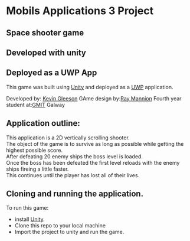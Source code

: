 # Mobils Applications 3 Project
## Space shooter game 
## Developed with unity 
## Deployed as a UWP App


This game was built using  [Unity](https://unity3d.com/) and deployed as a [UWP](https://docs.microsoft.com/en-us/windows/uwp/get-started/universal-application-platform-guide) application.

Developed by: [Kevin Gleeson](https://github.com/kevgleeson78)
GAme design by:[Ray Mannion]()
Fourth year student at:[GMIT](http://gmit.ie) Galway

## Application outline:
This application is a 2D vertically scrolling shooter.<br/>
The object of the game is to survive as long as possible while getting the highest possible score.<br/>
After defeating 20 enemy ships the boss level is loaded.<br/>
Once the boss has been defeated the first level reloads with the enemy ships fireing a little faster. <br/>
This continues until the player has lost all of their lives.


## Cloning and running the application.
To run this game:
* install [Unity](https://unity3d.com/).
* Clone this repo to your local machine
* Import the project to unity and run the game.

